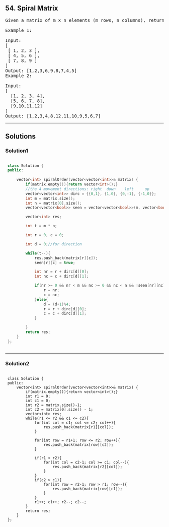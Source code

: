 ## 54. Spiral Matrix
<pre>
Given a matrix of m x n elements (m rows, n columns), return all elements of the matrix in spiral order.

Example 1:

Input:
[
 [ 1, 2, 3 ],
 [ 4, 5, 6 ],
 [ 7, 8, 9 ]
]
Output: [1,2,3,6,9,8,7,4,5]
Example 2:

Input:
[
  [1, 2, 3, 4],
  [5, 6, 7, 8],
  [9,10,11,12]
]
Output: [1,2,3,4,8,12,11,10,9,5,6,7]
</pre>

----------------------------------------------------------

## Solutions

### Solution1

```c++

 class Solution {
 public:
 
     vector<int> spiralOrder(vector<vector<int>>& matrix) {
         if(matrix.empty()){return vector<int>();}
         //the 4 movement directions: right  down    left     up
         vector<vector<int>> dirc = {{0,1}, {1,0}, {0,-1}, {-1,0}};
         int m = matrix.size();
         int n = matrix[0].size();
         vector<vector<bool>> seen = vector<vector<bool>>(m, vector<bool>(n,false));

         vector<int> res;

         int t = m * n;

         int r = 0, c = 0;

         int d = 0;//for direction

         while(t--){
             res.push_back(matrix[r][c]);
             seen[r][c] = true;

             int nr = r + dirc[d][0];
             int nc = c + dirc[d][1];

             if(nr >= 0 && nr < m && nc >= 0 && nc < n && !seen[nr][nc]){
                 r = nr;
                 c = nc;
             }else{
                 d = (d+1)%4;
                 r = r + dirc[d][0];
                 c = c + dirc[d][1];
             }

         }
         return res;
     }
 };
 
```

---------------------------------------------------------


### Solution2

```

 class Solution {
 public:
     vector<int> spiralOrder(vector<vector<int>>& matrix) {
         if(matrix.empty()){return vector<int>();}
         int r1 = 0;
         int c1 = 0;
         int r2 = matrix.size()-1;
         int c2 = matrix[0].size() - 1;
         vector<int> res;
         while(r1 <= r2 && c1 <= c2){
             for(int col = c1; col <= c2; col++){
                 res.push_back(matrix[r1][col]);
             }

             for(int row = r1+1; row <= r2; row++){
                 res.push_back(matrix[row][c2]);
             }

             if(r1 < r2){
                 for(int col = c2-1; col >= c1; col--){
                     res.push_back(matrix[r2][col]);
                 }
             }
             if(c2 > c1){
                 for(int row = r2-1; row > r1; row--){
                     res.push_back(matrix[row][c1]);
                 }
             }
             r1++; c1++; r2--; c2--;
         }
         return res;
     }
 };
 
```


